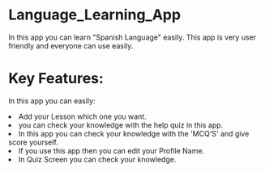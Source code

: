 # Language_Learning_App
In this app you can learn "Spanish Language" easily. This app is very user friendly and everyone can use easily.
<br>
# Key Features:
In this app you can easily:
<ul></ul>
<li> Add your Lesson which one you want. </li>
<li> you can check your knowledge with the help quiz in this app. </li>
<li> In this app you can check your knowledge with the 'MCQ'S' and give score yourself. </li>
<li> If you use this app then you can edit your Profile Name.</li>
<li> In Quiz Screen you can check your knowledge. 
</ul>
